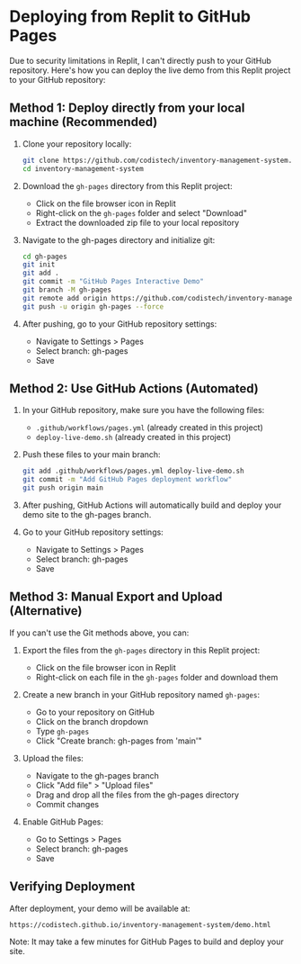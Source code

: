 # Deploying from Replit to GitHub Pages

Due to security limitations in Replit, I can't directly push to your GitHub repository. Here's how you can deploy the live demo from this Replit project to your GitHub repository:

## Method 1: Deploy directly from your local machine (Recommended)

1. Clone your repository locally:
   ```bash
   git clone https://github.com/codistech/inventory-management-system.git
   cd inventory-management-system
   ```

2. Download the `gh-pages` directory from this Replit project:
   - Click on the file browser icon in Replit
   - Right-click on the `gh-pages` folder and select "Download"
   - Extract the downloaded zip file to your local repository

3. Navigate to the gh-pages directory and initialize git:
   ```bash
   cd gh-pages
   git init
   git add .
   git commit -m "GitHub Pages Interactive Demo"
   git branch -M gh-pages
   git remote add origin https://github.com/codistech/inventory-management-system.git
   git push -u origin gh-pages --force
   ```

4. After pushing, go to your GitHub repository settings:
   - Navigate to Settings > Pages
   - Select branch: gh-pages
   - Save

## Method 2: Use GitHub Actions (Automated)

1. In your GitHub repository, make sure you have the following files:
   - `.github/workflows/pages.yml` (already created in this project)
   - `deploy-live-demo.sh` (already created in this project)

2. Push these files to your main branch:
   ```bash
   git add .github/workflows/pages.yml deploy-live-demo.sh
   git commit -m "Add GitHub Pages deployment workflow"
   git push origin main
   ```

3. After pushing, GitHub Actions will automatically build and deploy your demo site to the gh-pages branch.

4. Go to your GitHub repository settings:
   - Navigate to Settings > Pages
   - Select branch: gh-pages
   - Save

## Method 3: Manual Export and Upload (Alternative)

If you can't use the Git methods above, you can:

1. Export the files from the `gh-pages` directory in this Replit project:
   - Click on the file browser icon in Replit
   - Right-click on each file in the `gh-pages` folder and download them

2. Create a new branch in your GitHub repository named `gh-pages`:
   - Go to your repository on GitHub
   - Click on the branch dropdown
   - Type `gh-pages`
   - Click "Create branch: gh-pages from 'main'"

3. Upload the files:
   - Navigate to the gh-pages branch
   - Click "Add file" > "Upload files"
   - Drag and drop all the files from the gh-pages directory
   - Commit changes

4. Enable GitHub Pages:
   - Go to Settings > Pages
   - Select branch: gh-pages
   - Save

## Verifying Deployment

After deployment, your demo will be available at:
```
https://codistech.github.io/inventory-management-system/demo.html
```

Note: It may take a few minutes for GitHub Pages to build and deploy your site.